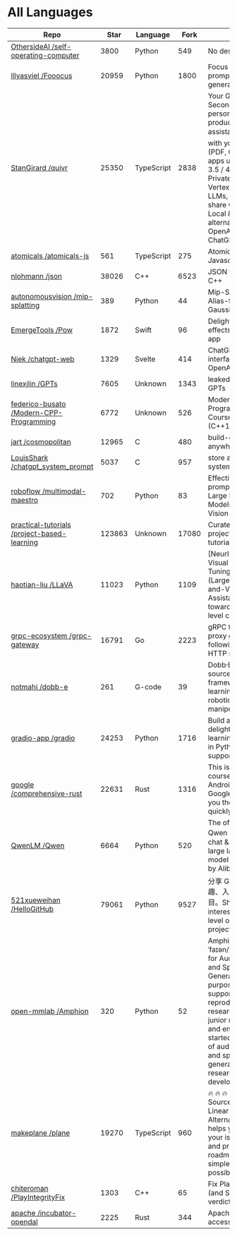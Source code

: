 # All Languages

Repo|Star|Language|Fork|Intro
-|-|-|-|-
[OthersideAI /self-operating-computer](https://github.com/OthersideAI/self-operating-computer)|3800|Python|549|No description
[lllyasviel /Fooocus](https://github.com/lllyasviel/Fooocus)|20959|Python|1800|Focus on prompting and generating
[StanGirard /quivr](https://github.com/StanGirard/quivr)|25350|TypeScript|2838|Your GenAI Second Brain 🧠 A personal productivity assistant ⚡️🤖 Chat with your files (PDF, CSV, ...) & apps using GPT 3.5 / 4 turbo, Private, Anthropic, VertexAI, Ollama, LLMs, that you can share with users ! Local & Private alternative to OpenAI GPTs & ChatGPT
[atomicals /atomicals-js](https://github.com/atomicals/atomicals-js)|561|TypeScript|275|Atomicals CLI and Javascript Library
[nlohmann /json](https://github.com/nlohmann/json)|38026|C++|6523|JSON for Modern C++
[autonomousvision /mip-splatting](https://github.com/autonomousvision/mip-splatting)|389|Python|44|Mip-Splatting: Alias-free 3D Gaussian Splatting
[EmergeTools /Pow](https://github.com/EmergeTools/Pow)|1872|Swift|96|Delightful SwiftUI effects for your app
[Niek /chatgpt-web](https://github.com/Niek/chatgpt-web)|1329|Svelte|414|ChatGPT web interface using the OpenAI API
[linexjlin /GPTs](https://github.com/linexjlin/GPTs)|7605|Unknown|1343|leaked prompts of GPTs
[federico-busato /Modern-CPP-Programming](https://github.com/federico-busato/Modern-CPP-Programming)|6772|Unknown|526|Modern C++ Programming Course (C++11/14/17/20)
[jart /cosmopolitan](https://github.com/jart/cosmopolitan)|12965|C|480|build-once run-anywhere c library
[LouisShark /chatgpt_system_prompt](https://github.com/LouisShark/chatgpt_system_prompt)|5037|C|957|store all agent's system prompt
[roboflow /multimodal-maestro](https://github.com/roboflow/multimodal-maestro)|702|Python|83|Effective prompting for Large Multimodal Models like GPT-4 Vision or LLaVA. 🔥
[practical-tutorials /project-based-learning](https://github.com/practical-tutorials/project-based-learning)|123863|Unknown|17080|Curated list of project-based tutorials
[haotian-liu /LLaVA](https://github.com/haotian-liu/LLaVA)|11023|Python|1109|[NeurIPS'23 Oral] Visual Instruction Tuning: LLaVA (Large Language-and-Vision Assistant) built towards GPT-4V level capabilities.
[grpc-ecosystem /grpc-gateway](https://github.com/grpc-ecosystem/grpc-gateway)|16791|Go|2223|gRPC to JSON proxy generator following the gRPC HTTP spec
[notmahi /dobb-e](https://github.com/notmahi/dobb-e)|261|G-code|39|Dobb·E: An open-source, general framework for learning household robotic manipulation
[gradio-app /gradio](https://github.com/gradio-app/gradio)|24253|Python|1716|Build and share delightful machine learning apps, all in Python. 🌟 Star to support our work!
[google /comprehensive-rust](https://github.com/google/comprehensive-rust)|22631|Rust|1316|This is the Rust course used by the Android team at Google. It provides you the material to quickly teach Rust.
[QwenLM /Qwen](https://github.com/QwenLM/Qwen)|6664|Python|520|The official repo of Qwen (通义千问) chat & pretrained large language model proposed by Alibaba Cloud.
[521xueweihan /HelloGitHub](https://github.com/521xueweihan/HelloGitHub)|79061|Python|9527|分享 GitHub 上有趣、入门级的开源项目。Share interesting, entry-level open source projects on GitHub.
[open-mmlab /Amphion](https://github.com/open-mmlab/Amphion)|320|Python|52|Amphion (/æmˈfaɪən/) is a toolkit for Audio, Music, and Speech Generation. Its purpose is to support reproducible research and help junior researchers and engineers get started in the field of audio, music, and speech generation research and development.
[makeplane /plane](https://github.com/makeplane/plane)|19270|TypeScript|960|🔥 🔥 🔥 Open Source JIRA, Linear and Height Alternative. Plane helps you track your issues, epics, and product roadmaps in the simplest way possible.
[chiteroman /PlayIntegrityFix](https://github.com/chiteroman/PlayIntegrityFix)|1303|C++|65|Fix Play Integrity (and SafetyNet) verdicts.
[apache /incubator-opendal](https://github.com/apache/incubator-opendal)|2225|Rust|344|Apache OpenDAL: access data freely.
